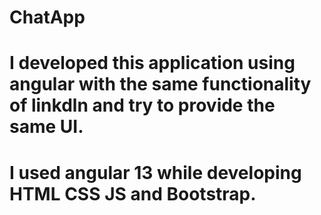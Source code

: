 # ChatApp

# I developed this application using angular with the same functionality of linkdln and try to provide the same UI.

# I used angular 13 while developing HTML CSS JS and Bootstrap.
